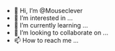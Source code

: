 - 👋 Hi, I’m @Mouseclever
- 👀 I’m interested in ...
- 🌱 I’m currently learning ...
- 💞️ I’m looking to collaborate on ...
- 📫 How to reach me ...

<!---
Mouseclever/Mouseclever is a ✨ special ✨ repository because its `README.md` (this file) appears on your GitHub profile.
You can click the Preview link to take a look at your changes.
--->
